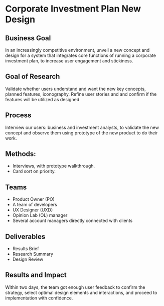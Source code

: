 # Corporate Investment Plan New Design

## Business Goal 

In an increasingly competitive environment, unveil a new concept and design for a system that integrates core functions of running a corporate investment plan, to increase user engagement and stickiness.

## Goal of Research 

Validate whether users understand and want the new key concepts, planned features, iconography. Refine user stories and and confirm if the features will be utilized as designed

## Process

Interview our users: business and investment analysts, to validate the new concept and observe them using prototype of the new product to do their work. 

## Methods: 

 - Interviews, with prototype walkthrough.
 - Card sort on priority.
 
## Teams

 - Product Owner (PO)
 - A team of developers
 - UX Designer (UXD)
 - Opinion Lab (OL) manager
 - Several account managers directly connected with clients
 
## Deliverables

 - Results Brief
 - Research Summary
 - Design Review
 
## Results and Impact

Within two days, the team got enough user feedback to confirm the strategy, select optimal design elements and interactions, and proceed to implementation with confidence.
